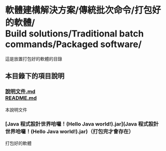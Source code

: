 # 軟體建構解決方案/傳統批次命令/打包好的軟體/<br />Build solutions/Traditional batch commands/Packaged software/
這是放置打包好的軟體的目錄

## 本目錄下的項目說明
### [說明文件.md<br />README.md](README.md)
本說明文件

### [Java 程式設計世界哈囉！(Hello Java world!).jar](Java 程式設計世界哈囉！(Hello Java world!).jar)（打包完才會存在）
打包好的軟體
